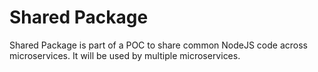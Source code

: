 # Shared Package
Shared Package is part of a POC to share common NodeJS code across microservices. It will be used by multiple microservices.
